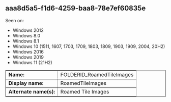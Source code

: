 ## aaa8d5a5-f1d6-4259-baa8-78e7ef60835e

Seen on:
* Windows 2012
* Windows 8.0
* Windows 8.1
* Windows 10 (1511, 1607, 1703, 1709, 1803, 1809, 1903, 1909, 2004, 20H2)
* Windows 2016
* Windows 2019
* Windows 11 (21H2)

<table border="1" class="docutils">
  <tbody>
    <tr>
      <td><b>Name:</b></td>
      <td>FOLDERID_RoamedTileImages</td>
    </tr>
    <tr>
      <td><b>Display name:</b></td>
      <td>RoamedTileImages</td>
    </tr>
    <tr>
      <td><b>Alternate name(s):</b></td>
      <td>Roamed Tile Images</td>
    </tr>
  </tbody>
</table>

